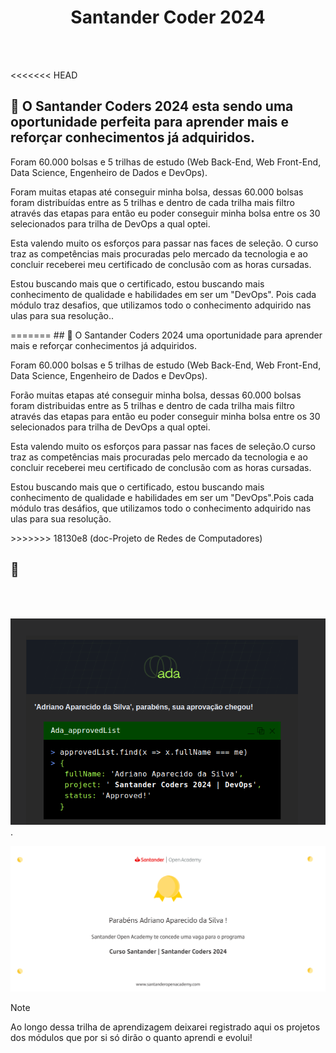 <div align="center">
 
# Santander Coder 2024
 </div>
 
<br>
<br>


<<<<<<< HEAD
## 🎯 O Santander Coders 2024 esta sendo uma oportunidade perfeita para aprender mais e reforçar conhecimentos já adquiridos.
<p>Foram 60.000 bolsas e 5 trilhas de estudo (Web Back-End, Web Front-End, Data Science, Engenheiro de Dados e DevOps).</p>
<p>Foram muitas etapas até conseguir minha bolsa, dessas 60.000 bolsas foram distribuídas entre as 5 trilhas e dentro de cada trilha mais filtro através das etapas para então eu poder conseguir minha bolsa entre os 30 selecionados para trilha de DevOps a qual optei. </p>
<p>Esta valendo muito os esforços para passar nas faces de seleção. O curso traz as competências mais procuradas pelo mercado da tecnologia e ao concluir receberei meu certificado de conclusão com as horas cursadas.</p>
<p>Estou buscando mais que o certificado, estou buscando mais conhecimento de qualidade e habilidades em ser um "DevOps". Pois cada módulo traz desafios, que utilizamos todo o conhecimento adquirido nas ulas para sua resolução..</p>
=======
## 🎯 O Santander Coders 2024 uma oportunidade para aprender mais e reforçar conhecimentos já adquiridos.
<p>Foram  60.000 bolsas e 5 trilhas de estudo (Web Back-End, Web Front-End, Data Science, Engenheiro de Dados e DevOps).</p>
<p>Forão muitas etapas até conseguir minha bolsa, dessas 60.000 bolsas foram distribuidas entre as 5 trilhas e dentro de cada trilha mais filtro através das etapas para então eu poder conseguir minha bolsa entre os 30 selecionados para trilha de DevOps a qual optei. </p>
<p>Esta valendo muito os esforços para passar nas faces de seleção.O curso traz as competências mais procuradas pelo mercado da tecnologia e ao concluir receberei meu certificado de conclusão com as horas cursadas.</p>
Estou buscando mais que o certificado, estou buscando mais conhecimento de qualidade e habilidades em ser um "DevOps".Pois cada módulo tras desáfios, que utilizamos todo o conhecimento adquirido nas ulas para sua resolução.</p>
>>>>>>> 18130e8 (doc-Projeto de Redes de Computadores)
<br>

 ## 🚀 
 <br>
 <br>


 ![image](https://github.com/AdrianoProfileAdsCloud/Santander-Coder-2024/blob/main/assets/Captura%20de%20tela%20de%202024-09-11%2019-47-04.png).


  ![image](https://github.com/AdrianoProfileAdsCloud/Santander-Coder-2024/blob/main/assets/curso_santander___santander_coders_2024.png)

  

 >[!NOTE]
 >Ao longo dessa trilha de aprendizagem deixarei registrado aqui os projetos dos módulos que por si só dirão o quanto aprendi e evolui!

   
    
